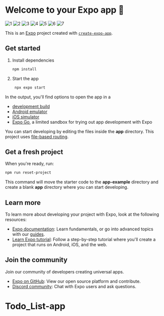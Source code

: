 # Welcome to your Expo app 👋
![1](https://github.com/user-attachments/assets/dac4d913-a92d-4249-ac35-9aa11693c79e)
![2](https://github.com/user-attachments/assets/c139f542-7199-4644-a201-12e5c93ada5b)
![3](https://github.com/user-attachments/assets/8318e238-b2ca-451b-994d-c1e8aeb87acc)
![4](https://github.com/user-attachments/assets/9bb43dfc-d373-4b02-80bd-ff41c370c95d)
![5](https://github.com/user-attachments/assets/1316b662-04d0-4424-a1cf-caf949927b3d)
![6](https://github.com/user-attachments/assets/fe2abf16-d25d-41b9-81d0-7f9b413eda4f)
![7](https://github.com/user-attachments/assets/99c285c9-98d7-44ec-9b4d-32cb92a44ecd)



This is an [Expo](https://expo.dev) project created with [`create-expo-app`](https://www.npmjs.com/package/create-expo-app).

## Get started

1. Install dependencies

   ```bash
   npm install
   ```

2. Start the app

   ```bash
    npx expo start
   ```

In the output, you'll find options to open the app in a

- [development build](https://docs.expo.dev/develop/development-builds/introduction/)
- [Android emulator](https://docs.expo.dev/workflow/android-studio-emulator/)
- [iOS simulator](https://docs.expo.dev/workflow/ios-simulator/)
- [Expo Go](https://expo.dev/go), a limited sandbox for trying out app development with Expo

You can start developing by editing the files inside the **app** directory. This project uses [file-based routing](https://docs.expo.dev/router/introduction).

## Get a fresh project

When you're ready, run:

```bash
npm run reset-project
```

This command will move the starter code to the **app-example** directory and create a blank **app** directory where you can start developing.

## Learn more

To learn more about developing your project with Expo, look at the following resources:

- [Expo documentation](https://docs.expo.dev/): Learn fundamentals, or go into advanced topics with our [guides](https://docs.expo.dev/guides).
- [Learn Expo tutorial](https://docs.expo.dev/tutorial/introduction/): Follow a step-by-step tutorial where you'll create a project that runs on Android, iOS, and the web.

## Join the community

Join our community of developers creating universal apps.

- [Expo on GitHub](https://github.com/expo/expo): View our open source platform and contribute.
- [Discord community](https://chat.expo.dev): Chat with Expo users and ask questions.
# Todo_List-app
